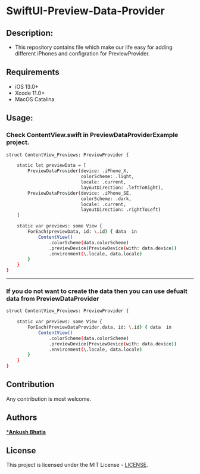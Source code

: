 # SwiftUI-Preview-Data-Provider

## Description:
- This repository contains file which make our life easy for adding different iPhones and configration for PreviewProvider.

## Requirements

- iOS 13.0+
- Xcode 11.0+
- MacOS Catalina

## Usage:

### Check ContentView.swift in PreviewDataProviderExample project.

```sh
struct ContentView_Previews: PreviewProvider {

    static let previewData = [
        PreviewDataProvider(device: .iPhone_X,
                            colorScheme: .light,
                            locale: .current,
                            layoutDirection: .leftToRight),
        PreviewDataProvider(device: .iPhone_SE,
                            colorScheme: .dark,
                            locale: .current,
                            layoutDirection: .rightToLeft)
    ]

    static var previews: some View {
        ForEach(previewData, id: \.id) { data  in
            ContentView()
                .colorScheme(data.colorScheme)
                .previewDevice(PreviewDevice(with: data.device))
                .environment(\.locale, data.locale)
        }
    }
}
```
___
### If you do not want to create the data then you can use defualt data from PreviewDataProvider

```sh
struct ContentView_Previews: PreviewProvider {

    static var previews: some View {
        ForEach(PreviewDataProvider.data, id: \.id) { data  in
            ContentView()
                .colorScheme(data.colorScheme)
                .previewDevice(PreviewDevice(with: data.device))
                .environment(\.locale, data.locale)
        }
    }
}
```

## Contribution
Any contribution is most welcome.


## Authors
[***Ankush Bhatia**](https://github.com/ankush-bhatia)

## License
This project is licensed under the MIT License -  [LICENSE](LICENSE).






